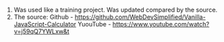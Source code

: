 1. Was used like a training project. Was updated compared by the source.
2. The source:
              Github  - https://github.com/WebDevSimplified/Vanilla-JavaScript-Calculator
              YuouTube - https://www.youtube.com/watch?v=j59qQ7YWLxw&t
